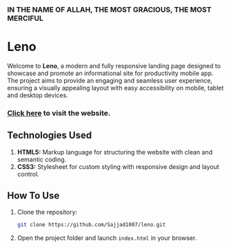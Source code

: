 ### IN THE NAME OF ALLAH, THE MOST GRACIOUS, THE MOST MERCIFUL

# Leno

Welcome to **Leno**, a modern and fully responsive landing page designed to showcase and promote an informational site for productivity mobile app. The project aims to provide an engaging and seamless user experience, ensuring a visually appealing layout with easy accessibility on mobile, tablet and desktop devices.

### [Click here](https://leno-by-sajjadur-rahman.netlify.app/) to visit the website.

## Technologies Used

1. **HTML5:** Markup language for structuring the website with clean and semantic coding.
2. **CSS3:** Stylesheet for custom styling with responsive design and layout control.

## How To Use

1. Clone the repository:
   ```bash
   git clone https://github.com/Sajjad1007/leno.git
   ```
2. Open the project folder and launch `index.html` in your browser.
